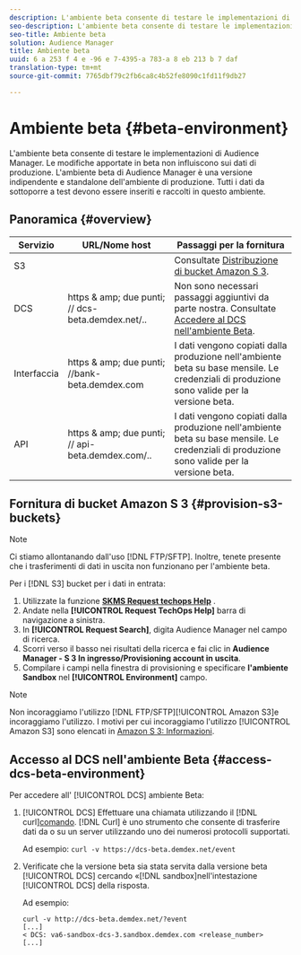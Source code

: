 ```yaml
---
description: L'ambiente beta consente di testare le implementazioni di Audience Manager. Le modifiche apportate in beta non influiscono sui dati di produzione. L'ambiente beta di Audience Manager è una versione indipendente e standalone dell'ambiente di produzione. Tutti i dati da sottoporre a test devono essere inseriti e raccolti in questo ambiente.
seo-description: L'ambiente beta consente di testare le implementazioni di Audience Manager. Le modifiche apportate in beta non influiscono sui dati di produzione. L'ambiente beta di Audience Manager è una versione indipendente e standalone dell'ambiente di produzione. Tutti i dati da sottoporre a test devono essere inseriti e raccolti in questo ambiente.
seo-title: Ambiente beta
solution: Audience Manager
title: Ambiente beta
uuid: 6 a 253 f 4 e -96 e 7-4395-a 783-a 8 eb 213 b 7 daf
translation-type: tm+mt
source-git-commit: 7765dbf79c2fb6ca8c4b52fe8090c1fd11f9db27

---
```



# Ambiente beta {#beta-environment}

L'ambiente beta consente di testare le implementazioni di Audience Manager. Le modifiche apportate in beta non influiscono sui dati di produzione. L'ambiente beta di Audience Manager è una versione indipendente e standalone dell'ambiente di produzione. Tutti i dati da sottoporre a test devono essere inseriti e raccolti in questo ambiente.

## Panoramica {#overview}

<!-- beta_environment_admin.xml -->

| Servizio | URL/Nome host | Passaggi per la fornitura |
|--- |--- |--- |
| S3 |  | Consultate [Distribuzione di bucket Amazon S 3](admin-beta-environment.md#provision-s3-buckets). |
| DCS | https &amp; amp; due punti; // dcs-beta.demdex.net/.. | Non sono necessari passaggi aggiuntivi da parte nostra. Consultate [Accedere al DCS nell'ambiente Beta](admin-beta-environment.md#access-dcs-beta-environment). |
| Interfaccia | https &amp; amp; due punti; //bank-beta.demdex.com | I dati vengono copiati dalla produzione nell'ambiente beta su base mensile. Le credenziali di produzione sono valide per la versione beta. |
| API | https &amp; amp; due punti; // api-beta.demdex.com/.. | I dati vengono copiati dalla produzione nell'ambiente beta su base mensile. Le credenziali di produzione sono valide per la versione beta. |

## Fornitura di bucket Amazon S 3 {#provision-s3-buckets}

>[!NOTE]
>
>Ci stiamo allontanando dall'uso [!DNL FTP/SFTP]. Inoltre, tenete presente che i trasferimenti di dati in uscita non funzionano per l'ambiente beta.

Per i [!DNL S3] bucket per i dati in entrata:

1. Utilizzate la funzione [**SKMS Request techops Help**](https://skms.adobe.com/) .
1. Andate nella **[!UICONTROL Request TechOps Help]** barra di navigazione a sinistra.
1. In **[!UICONTROL Request Search]**, digita Audience Manager nel campo di ricerca.
1. Scorri verso il basso nei risultati della ricerca e fai clic in **Audience Manager - S 3 In ingresso/Provisioning account in uscita**.
1. Compilare i campi nella finestra di provisioning e specificare **l'ambiente Sandbox** nel **[!UICONTROL Environment]** campo.

>[!NOTE]
>
>Non incoraggiamo l'utilizzo [!DNL FTP/SFTP][!UICONTROL Amazon S3]e incoraggiamo l'utilizzo. I motivi per cui incoraggiamo l'utilizzo [!UICONTROL Amazon S3] sono elencati in [Amazon S 3: Informazioni](https://docs.adobe.com/content/help/en/audience-manager/user-guide/reference/amazon-s3.html).

## Accesso al DCS nell'ambiente Beta {#access-dcs-beta-environment}

Per accedere all' [!UICONTROL DCS] ambiente Beta:

1. [!UICONTROL DCS] Effettuare una chiamata utilizzando il [!DNL curl][comando](https://curl.haxx.se/docs/manpage.html). [!DNL Curl] è uno strumento che consente di trasferire dati da o su un server utilizzando uno dei numerosi protocolli supportati.

   Ad esempio: `curl -v https://dcs-beta.demdex.net/event`

1. Verificate che la versione beta sia stata servita dalla versione beta [!UICONTROL DCS] cercando «[!DNL sandbox]nell'intestazione [!UICONTROL DCS] della risposta.

   Ad esempio:

   ```
   curl -v http://dcs-beta.demdex.net/?event
   [...]
   < DCS: va6-sandbox-dcs-3.sandbox.demdex.com <release_number>
   [...]
   ```

<!--
1. Determine the load balancer's endpoint IP addresses.

   Run the `dig` [command](https://en.wikipedia.org/wiki/Dig_(command)) to determine the IP address of the nearest load balancer. The `dig` command queries the Domain Name System and returns the name and IP addresses of the Audience Manager [!UICONTROL Data Collection Servers (DCS)].

   ```
   dig dcs-beta.demdex.net
   ...
   dcs-sandbox-1754093861.us-east-1.elb.amazonaws.com. 60 IN A 52.87.15.51
   dcs-sandbox-1754093861.us-east-1.elb.amazonaws.com. 60 IN A 50.16.150.8
   dcs-sandbox-1754093861.us-east-1.elb.amazonaws.com. 60 IN A 52.2.228.100
   ```

1. Using one of the addresses in the above table, add a static DNS entry in the [!DNL `/etc/hosts`] file.

   On Windows, modify [!DNL `c:\WINDOWS\system32\drivers\etc\hosts`].

   For example:

[!DNL `52.87.15.51 samplepartner.demdex.net`]

   >[!NOTE]
   >
   >The addresses change occasionally, so you must keep your [!DNL /etc/hosts] file up to date.

   Additionally, if you need to set up ID synchronization, you must add a similar entry for [!DNL dpm.demdex.net.]

[!DNL `52.87.15.51 dpm.demdex.net`] [!DNL]. 

1. Make a [!UICONTROL DCS] call, using the `curl` [command](https://curl.haxx.se/docs/manpage.html). Curl is a tool to transfer data from or to a server, using one of many supported protocols.

   For example:

[!DNL `https://<domain>/event?product=camera`] 

1. Verify that your request was served by the beta [!UICONTROL DCS] by looking for "sandbox" in the [!UICONTROL DCS] response header.

   For example:

   ```
   curl -v https://dcs-beta.demdex.net/?event
   [...]
   < DCS: va6-sandbox-dcs-3.sandbox.demdex.com <release_number>
   [...]
   ```
-->